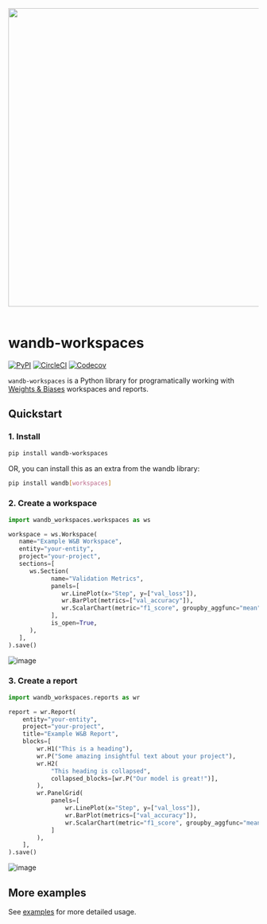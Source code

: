 <div align="center">
  <img src="https://i.imgur.com/RUtiVzH.png" width="600" /><br><br>
</div>

# wandb-workspaces

[![PyPI](https://img.shields.io/pypi/v/wandb-workspaces)](https://pypi.python.org/pypi/wandb-workspaces) [![CircleCI](https://img.shields.io/circleci/build/github/wandb/wandb-workspaces/main)](https://circleci.com/gh/wandb/wandb-workspaces) [![Codecov](https://img.shields.io/codecov/c/gh/wandb/wandb-workspaces)](https://codecov.io/gh/wandb/wandb-workspaces)

`wandb-workspaces` is a Python library for programatically working with [Weights & Biases](https://wandb.ai) workspaces and reports.

## Quickstart

### 1. Install

```bash
pip install wandb-workspaces
```

OR, you can install this as an extra from the wandb library:

```bash
pip install wandb[workspaces]
```

### 2. Create a workspace

```python
import wandb_workspaces.workspaces as ws

workspace = ws.Workspace(
   name="Example W&B Workspace",
   entity="your-entity",
   project="your-project",
   sections=[
      ws.Section(
            name="Validation Metrics",
            panels=[
               wr.LinePlot(x="Step", y=["val_loss"]),
               wr.BarPlot(metrics=["val_accuracy"]),
               wr.ScalarChart(metric="f1_score", groupby_aggfunc="mean"),
            ],
            is_open=True,
      ),
   ],
).save()
```

![image](https://github.com/wandb/wandb-workspaces/assets/15385696/a526eb45-d84c-482a-9681-d9048a29641e)

### 3. Create a report

```python
import wandb_workspaces.reports as wr

report = wr.Report(
    entity="your-entity",
    project="your-project",
    title="Example W&B Report",
    blocks=[
        wr.H1("This is a heading"),
        wr.P("Some amazing insightful text about your project"),
        wr.H2(
            "This heading is collapsed",
            collapsed_blocks=[wr.P("Our model is great!")],
        ),
        wr.PanelGrid(
            panels=[
                wr.LinePlot(x="Step", y=["val_loss"]),
                wr.BarPlot(metrics=["val_accuracy"]),
                wr.ScalarChart(metric="f1_score", groupby_aggfunc="mean"),
            ]
        ),
    ],
).save()
```

![image](https://github.com/wandb/wandb-workspaces/assets/15385696/9c3a39db-224b-40a7-ad29-e1cb33232909)

## More examples

See [examples](https://github.com/wandb/wandb-workspaces/tree/main/examples) for more detailed usage.
